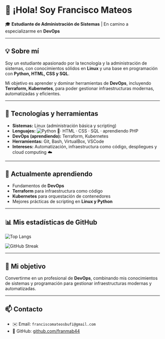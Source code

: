 # 👋 ¡Hola! Soy Francisco Mateos  
🎓 **Estudiante de Administración de Sistemas** | En camino a especializarme en **DevOps**

---

## 💡 Sobre mí
Soy un estudiante apasionado por la tecnología y la administración de sistemas, con conocimientos sólidos en **Linux** y una base en programación con **Python, HTML, CSS y SQL**.  

Mi objetivo es aprender y dominar herramientas de **DevOps**, incluyendo **Terraform, Kubernetes**, para poder gestionar infraestructuras modernas, automatizadas y eficientes.

---

## 🔧 Tecnologías y herramientas
- **Sistemas:** Linux (administración básica y scripting)  
- **Lenguajes:** ![Python 🐍](https://img.shields.io/badge/Python-3776AB?logo=python&logoColor=white)· HTML · CSS · SQL · aprendiendo PHP  
- **DevOps (aprendiendo):** Terraform, Kubernetes 
- **Herramientas:** Git, Bash, VirtualBox, VSCode  
- **Intereses:** Automatización, infraestructura como código, despliegues y cloud computing ☁️

---

## 📘 Actualmente aprendiendo
- Fundamentos de **DevOps**  
- **Terraform** para infraestructura como código  
- **Kubernetes** para orquestación de contenedores  
- Mejores prácticas de scripting en **Linux y Python**

---

## 📊 Mis estadísticas de GitHub

![Top Langs](https://github-readme-stats.vercel.app/api/top-langs/?username=franmab44&layout=compact&theme=tokyonight)

![GitHub Streak](https://streak-stats.demolab.com?user=franmab44&theme=tokyonight&hide_border=true)

---

## 🎯 Mi objetivo
Convertirme en un profesional de **DevOps**, combinando mis conocimientos de sistemas y programación para gestionar infraestructuras modernas y automatizadas.

---

## 📫 Contacto
- ✉️ Email: `franciscomateosbufi@gmail.com`  
- 🐙 GitHub: [github.com/franmab44](https://github.com/franmab44)
